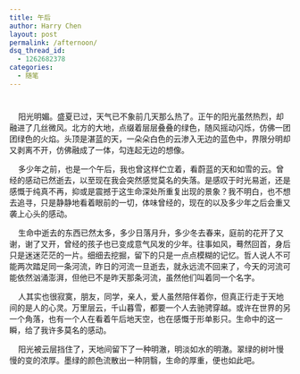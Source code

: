 ```yaml
---
title: 午后
author: Harry Chen
layout: post
permalink: /afternoon/
dsq_thread_id:
  - 1262682378
categories:
  - 随笔
---
```

# 

    阳光明媚。盛夏已过，天气已不象前几天那么热了。正午的阳光虽然热烈，却融进了几丝微风。北方的大地，点缀着层层叠叠的绿色，随风摇动闪烁，仿佛一团团绿色的火焰。头顶是湛蓝的天，一朵朵白色的云渗入无边的蓝色中，界限分明却又剥离不开，仿佛融成了一体，勾连起无边的想像。

    多少年之前，也是一个午后，我也曾这样伫立着，看蔚蓝的天和如雪的云。曾经的感动已然逝去，以至现在我会突然感觉莫名的失落。是感叹于时光易逝，还是感慨于纯真不再，抑或是震撼于这生命深处所重复出现的景象？我不明白，也不想去追寻，只是静静地看着眼前的一切，体味曾经的，现在的以及多少年之后会重又袭上心头的感动。

    生命中逝去的东西已然太多，多少日落月升，多少冬去春来，庭前的花开了又谢，谢了又开，曾经的孩子也已变成意气风发的少年。往事如风，蓦然回首，身后只是迷迷茫茫的一片。细细去挖掘，留下的只是一点点模糊的记忆。哲人说人不可能两次踏足同一条河流，昨日的河流一旦逝去，就永远流不回来了，今天的河流可能依然汹涌澎湃，但他已不是昨天那条河流，虽然他们叫着同一个名字。

    人其实也很寂寞，朋友，同学，亲人，爱人虽然陪伴着你，但真正行走于天地间的是人的心灵。万里层云，千山暮雪，都要一个人去驰骋穿越。或许在世界的另一个角落，也有一个人在看着午后地天空，也在感慨于形单影只。生命中的这一瞬，给了我许多莫名的感动。

    阳光被云层挡住了，天地间留下了一种明澈，明淡如水的明澈。翠绿的树叶慢慢的变的浓厚。墨绿的颜色流散出一种阴翳，生命的厚重，便也如此吧。